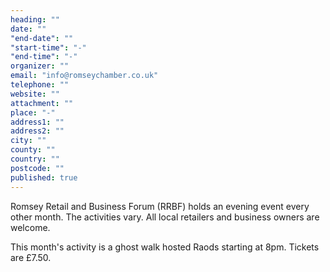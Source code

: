 ```yaml
---
heading: ""
date: ""
"end-date": ""
"start-time": "-"
"end-time": "-"
organizer: ""
email: "info@romseychamber.co.uk"
telephone: ""
website: ""
attachment: ""
place: "-"
address1: ""
address2: ""
city: ""
county: ""
country: ""
postcode: ""
published: true
---
```


Romsey Retail and Business Forum (RRBF) holds an evening event every other month. The activities vary. All local retailers and business owners are welcome.

This month's activity is a ghost walk hosted Raods starting at 8pm. Tickets are £7.50. 
